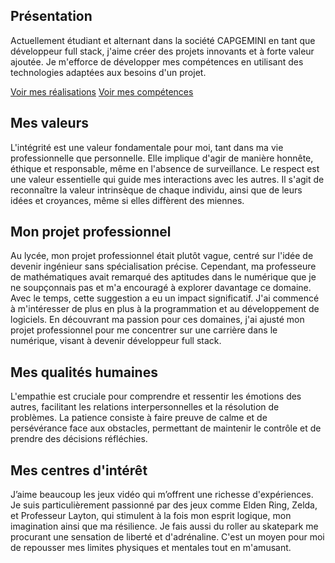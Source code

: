 ## Présentation

Actuellement étudiant et alternant dans la société CAPGEMINI en tant que développeur full stack, j'aime créer des projets innovants et à forte valeur ajoutée. Je m'efforce de développer mes compétences en utilisant des technologies adaptées aux besoins d'un projet.

<a href="/projects" class="btn">Voir mes réalisations</a>
<a href="/skills" class="btn">Voir mes compétences</a>


## Mes valeurs

L'intégrité est une valeur fondamentale pour moi, tant dans ma vie professionnelle que personnelle. Elle implique d'agir de manière honnête, éthique et responsable, même en l'absence de surveillance.
Le respect est une valeur essentielle qui guide mes interactions avec les autres. Il s'agit de reconnaître la valeur intrinsèque de chaque individu, ainsi que de leurs idées et croyances, même si elles diffèrent des miennes.


## Mon projet professionnel

Au lycée, mon projet professionnel était plutôt vague, centré sur l'idée de devenir ingénieur sans spécialisation précise. Cependant, ma professeure de mathématiques avait remarqué des aptitudes dans le numérique que je ne soupçonnais pas et m'a encouragé à explorer davantage ce domaine.
Avec le temps, cette suggestion a eu un impact significatif. J'ai commencé à m'intéresser de plus en plus à la programmation et au développement de logiciels. En découvrant ma passion pour ces domaines, j'ai ajusté mon projet professionnel pour me concentrer sur une carrière dans le numérique, visant à devenir développeur full stack.


## Mes qualités humaines

L'empathie est cruciale pour comprendre et ressentir les émotions des autres, facilitant les relations interpersonnelles et la résolution de problèmes.
La patience consiste à faire preuve de calme et de persévérance face aux obstacles, permettant de maintenir le contrôle et de prendre des décisions réfléchies.


## Mes centres d'intérêt

J’aime beaucoup les jeux vidéo qui m’offrent une richesse d'expériences. Je suis particulièrement passionné par des jeux comme Elden Ring, Zelda, et Professeur Layton, qui stimulent à la fois mon esprit logique, mon imagination ainsi que ma résilience.
Je fais aussi du roller au skatepark me procurant une sensation de liberté et d'adrénaline. C'est un moyen pour moi de repousser mes limites physiques et mentales tout en m'amusant.
